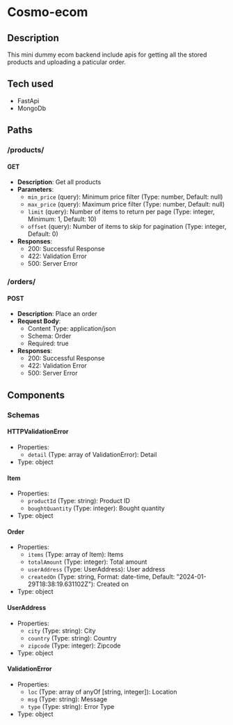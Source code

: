 # Cosmo-ecom

## Description

This mini dummy ecom backend include apis for getting all the stored products and uploading a paticular order.

## Tech used

- FastApi
- MongoDb

## Paths

### /products/

#### GET

- **Description**: Get all products
- **Parameters**:
  - `min_price` (query): Minimum price filter (Type: number, Default: null)
  - `max_price` (query): Maximum price filter (Type: number, Default: null)
  - `limit` (query): Number of items to return per page (Type: integer, Minimum: 1, Default: 10)
  - `offset` (query): Number of items to skip for pagination (Type: integer, Default: 0)
- **Responses**:
  - 200: Successful Response
  - 422: Validation Error
  - 500: Server Error

### /orders/

#### POST

- **Description**: Place an order
- **Request Body**:
  - Content Type: application/json
  - Schema: Order
  - Required: true
- **Responses**:
  - 200: Successful Response
  - 422: Validation Error
  - 500: Server Error

## Components

### Schemas

#### HTTPValidationError

- Properties:
  - `detail` (Type: array of ValidationError): Detail
- Type: object

#### Item

- Properties:
  - `productId` (Type: string): Product ID
  - `boughtQuantity` (Type: integer): Bought quantity
- Type: object

#### Order

- Properties:
  - `items` (Type: array of Item): Items
  - `totalAmount` (Type: integer): Total amount
  - `userAddress` (Type: UserAddress): User address
  - `createdOn` (Type: string, Format: date-time, Default: "2024-01-29T18:38:19.631102Z"): Created on
- Type: object

#### UserAddress

- Properties:
  - `city` (Type: string): City
  - `country` (Type: string): Country
  - `zipcode` (Type: integer): Zipcode
- Type: object

#### ValidationError

- Properties:
  - `loc` (Type: array of anyOf [string, integer]): Location
  - `msg` (Type: string): Message
  - `type` (Type: string): Error Type
- Type: object
